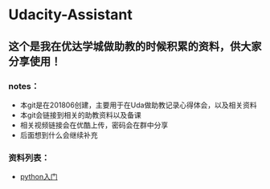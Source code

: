 # Udacity-Assistant
## 这个是我在优达学城做助教的时候积累的资料，供大家分享使用！
### notes：

- 本git是在201806创建，主要用于在Uda做助教记录心得体会，以及相关资料
- 本git会链接到相关的助教资料以及备课
- 相关视频链接会在优酷上传，密码会在群中分享
- 后面想到什么会继续补充

### 资料列表：
- [python入门](https://github.com/AAAlvin/-Udacity-Assistant/blob/master/python%E5%85%A5%E9%97%A8.md)
